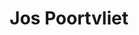 ---
avatar: /images/people/jos-poortvliet.jpg
avatar_small: /images/people/jos-poortvliet_small.jpg
bio: null
homepage: null
instagram: null
linkedin: null
title: Jos Poortvliet
twitter: null
type: guest
username: jos-poortvliet
youtube: null
---
